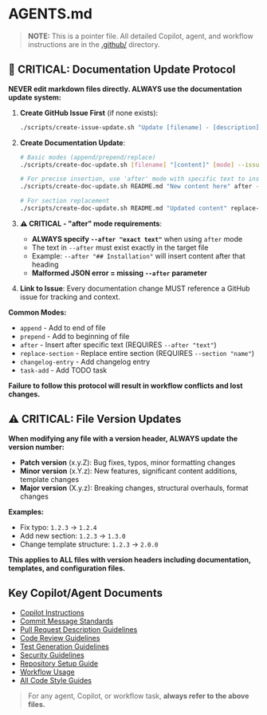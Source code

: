 <!-- file: AGENTS.md -->
<!-- version: 2.1.0 -->
<!-- guid: 2e7c1a4b-5d3f-4b8c-9e1f-7a6b2c3d4e5f -->

# AGENTS.md

> **NOTE:** This is a pointer file. All detailed Copilot, agent, and workflow
> instructions are in the [.github/](.github/) directory.

## 🚨 CRITICAL: Documentation Update Protocol

**NEVER edit markdown files directly. ALWAYS use the documentation update
system:**

1. **Create GitHub Issue First** (if none exists):

   ```bash
   ./scripts/create-issue-update.sh "Update [filename] - [description]" "Detailed description of what needs to be updated"
   ```

2. **Create Documentation Update**:

   ```bash
   # Basic modes (append/prepend/replace)
   ./scripts/create-doc-update.sh [filename] "[content]" [mode] --issue [issue-number]

   # For precise insertion, use 'after' mode with specific text to insert after
   ./scripts/create-doc-update.sh README.md "New content here" after --after "## Installation" --issue [issue-number]

   # For section replacement
   ./scripts/create-doc-update.sh README.md "Updated content" replace-section --section "Usage" --issue [issue-number]
   ```

3. **⚠️ CRITICAL - "after" mode requirements**:
   - **ALWAYS specify `--after "exact text"`** when using `after` mode
   - The text in `--after` must exist exactly in the target file
   - Example: `--after "## Installation"` will insert content after that heading
   - **Malformed JSON error = missing `--after` parameter**

4. **Link to Issue**: Every documentation change MUST reference a GitHub issue
   for tracking and context.

**Common Modes:**

- `append` - Add to end of file
- `prepend` - Add to beginning of file
- `after` - Insert after specific text (REQUIRES `--after "text"`)
- `replace-section` - Replace entire section (REQUIRES `--section "name"`)
- `changelog-entry` - Add changelog entry
- `task-add` - Add TODO task

**Failure to follow this protocol will result in workflow conflicts and lost
changes.**

## ⚠️ CRITICAL: File Version Updates

**When modifying any file with a version header, ALWAYS update the version
number:**

- **Patch version** (x.y.Z): Bug fixes, typos, minor formatting changes
- **Minor version** (x.Y.z): New features, significant content additions,
  template changes
- **Major version** (X.y.z): Breaking changes, structural overhauls, format
  changes

**Examples:**

- Fix typo: `1.2.3` → `1.2.4`
- Add new section: `1.2.3` → `1.3.0`
- Change template structure: `1.2.3` → `2.0.0`

**This applies to ALL files with version headers including documentation,
templates, and configuration files.**

## Key Copilot/Agent Documents

- [Copilot Instructions](.github/copilot-instructions.md)
- [Commit Message Standards](.github/commit-messages.md)
- [Pull Request Description Guidelines](.github/pull-request-descriptions.md)
- [Code Review Guidelines](.github/review-selection.md)
- [Test Generation Guidelines](.github/test-generation.md)
- [Security Guidelines](.github/security-guidelines.md)
- [Repository Setup Guide](.github/repository-setup.md)
- [Workflow Usage](.github/workflow-usage.md)
- [All Code Style Guides](.github/)

> For any agent, Copilot, or workflow task, **always refer to the above files.**
